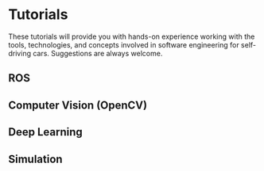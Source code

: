 # Tutorials 
These tutorials will provide you with hands-on experience working with the tools, technologies, and concepts involved in software engineering for self-driving cars. Suggestions are always welcome.

## ROS ##

## Computer Vision (OpenCV) ##

## Deep Learning ##

## Simulation ##
